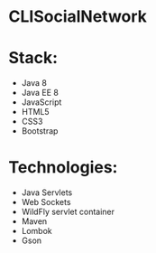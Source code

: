 # CLISocialNetwork

# Stack:
* Java 8
* Java EE 8
* JavaScript
* HTML5
* CSS3
* Bootstrap


# Technologies:
* Java Servlets
* Web Sockets
* WildFly servlet container
* Maven
* Lombok
* Gson
